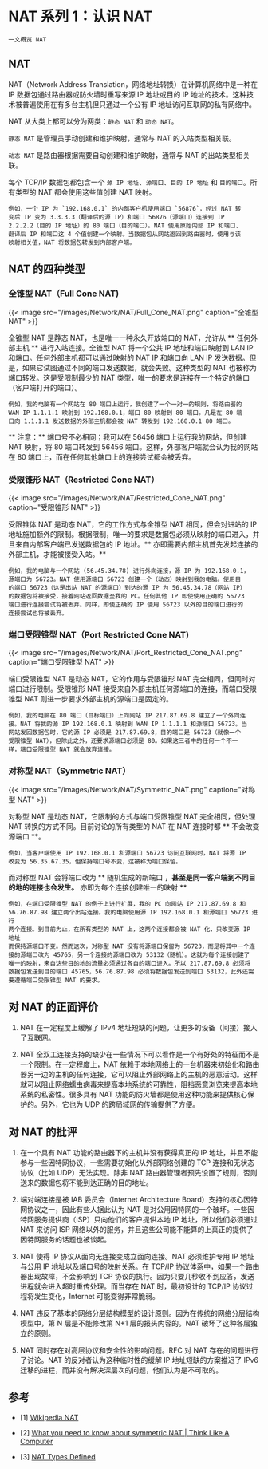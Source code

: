 # NAT 系列 1：认识 NAT


    一文概览 NAT

<!--more-->

## NAT

NAT（Network Address Translation，网络地址转换）在计算机网络中是一种在 IP 数据包通过路由器或防火墙时重写来源 IP 地址或目的 IP 地址的技术。这种技术被普遍使用在有多台主机但只通过一个公有 IP 地址访问互联网的私有网络中。

NAT 从大类上都可以分为两类：`静态 NAT` 和 `动态 NAT`。

`静态 NAT` 是管理员手动创建和维护映射，通常与 NAT 的入站类型相关联。

`动态 NAT` 是路由器根据需要自动创建和维护映射，通常与 NAT 的出站类型相关联。

每个 TCP/IP 数据包都包含一个 `源 IP 地址`、`源端口`、`目的 IP 地址` 和 `目的端口`。所有类型的 NAT 都会使用这些值创建 NAT 映射。

    例如，一个 IP 为 `192.168.0.1` 的内部客户机使用端口 `56876`，经过 NAT 转
	变后 IP 变为 3.3.3.3（翻译后的源 IP）和端口 56876（源端口）连接到 IP 
	2.2.2.2（目的 IP 地址）的 80 端口（目的端口）。NAT 使用原始内部 IP 和端口、
	翻译后 IP 和端口这 4 个值创建一个映射。当数据包从网站返回到路由器时，使用与该
	映射相关值，NAT 将数据包转发到内部客户端。

## NAT 的四种类型

### 全锥型 NAT（Full Cone NAT)

{{< image src="/images/Network/NAT/Full_Cone_NAT.png" caption="全锥型 NAT" >}}

全锥型 NAT 是静态 NAT，也是唯一一种永久开放端口的 NAT，允许从 ** 任何外部主机 ** 进行入站连接。全锥型 NAT 将一个公共 IP 地址和端口映射到 LAN IP 和端口。任何外部主机都可以通过映射的 NAT IP 和端口向 LAN IP 发送数据。但是，如果它试图通过不同的端口发送数据，就会失败。这种类型的 NAT 也被称为端口转发。这是受限制最少的 NAT 类型，唯一的要求是连接在一个特定的端口（客户端打开的端口）。

    例如，我的电脑有一个网站在 80 端口上运行，我创建了一个一对一的规则，将路由器的
    WAN IP 1.1.1.1 映射到 192.168.0.1，端口 80 映射到 80 端口。凡是在 80 端
	口向 1.1.1.1 发送数据的外部主机都会被 NAT 转发到 192.168.0.1 80 端口。

** 注意：** 端口号不必相同；我可以在 56456 端口上运行我的网站，但创建 NAT 映射，将 80 端口转发到 56456 端口。这样，外部客户端就会认为我的网站在 80 端口上，而在任何其他端口上的连接尝试都会被丢弃。

### 受限锥形 NAT（Restricted Cone NAT）

{{< image src="/images/Network/NAT/Restricted_Cone_NAT.png" caption="受限锥形 NAT" >}}

受限锥体 NAT 是动态 NAT，它的工作方式与全锥型 NAT 相同，但会对进站的 IP 地址施加额外的限制。根据限制，唯一的要求是数据包必须从映射的端口进入，并且来自内部客户端已发送数据包的 IP 地址。** 亦即需要内部主机首先发起连接的外部主机，才能被接受入站。**

    例如，我的电脑与一个网站 (56.45.34.78) 进行外向连接，源 IP 为 192.168.0.1，
	源端口为 56723。NAT 使用源端口 56723 创建一个（动态）映射到我的电脑。使用目
	的端口 56723（这是出站 NAT 的源端口）到达的源 IP 为 56.45.34.78（网站 IP）
	的数据包将被接受，接着网站返回数据至我的 PC。任何其他 IP 即使使用正确的 56723 
	端口进行连接尝试将被丢弃。同样，即使正确的 IP 使用 56723 以外的目的端口进行的
	连接尝试也将被丢弃。

### 端口受限锥型 NAT（Port Restricted Cone NAT)

{{< image src="/images/Network/NAT/Port_Restricted_Cone_NAT.png" caption="端口受限锥型 NAT" >}}

端口受限锥型 NAT 是动态 NAT，它的作用与受限锥形 NAT 完全相同，但同时对端口进行限制。受限锥形 NAT 接受来自外部主机任何源端口的连接，而端口受限锥型 NAT 则进一步要求外部主机的源端口是固定的。

    例如，我的电脑在 80 端口（目标端口）上向网站 IP 217.87.69.8 建立了一个外向连
	接。NAT 将我的源 IP 192.168.0.1 映射到 WAN IP 1.1.1.1 和源端口 56723。当
	网站发回数据包时，它的源 IP 必须是 217.87.69.8，目的端口是 56723（就像一个
	受限锥型 NAT），但除此之外，还要求源端口必须是 80。如果这三者中的任何一个不一
	样，端口受限锥型 NAT 就会放弃连接。

### 对称型 NAT（Symmetric NAT）

{{< image src="/images/Network/NAT/Symmetric_NAT.png" caption="对称型 NAT" >}}

对称型 NAT 是动态 NAT，它限制的方式与端口受限锥型 NAT 完全相同，但处理 NAT 转换的方式不同。目前讨论的所有类型的 NAT 在 NAT 连接时都 ** 不会改变源端口 **。

    例如，当客户端使用 IP 192.168.0.1 和源端口 56723 访问互联网时，NAT 将源 IP 
	改变为 56.35.67.35，但保持端口号不变，这被称为端口保留。

而对称型 NAT 会将端口改为 ** 随机生成的新端口 **，甚至是同一客户端到不同目的地的连接也会发生。** 亦即为每个连接创建唯一的映射 **
	
	例如，在端口受限锥型 NAT 的例子上进行扩展，我的 PC 向网站 IP 217.87.69.8 和
    56.76.87.98 建立两个出站连接。我的电脑使用源 IP 192.168.0.1 和源端口 56723 进行
    两个连接。到目前为止，在所有类型的 NAT 上，这两个连接都会被 NAT 化，只改变源 IP 地址
    而保持源端口不变。然而这次，对称型 NAT 没有将源端口保留为 56723，而是将其中一个连
    接的源端口改为 45765，另一个连接的源端口改为 53132（随机）。这就为每个连接创建了
    唯一的映射，来自这些目的地的流量必须通过各自的端口进入。所以 217.87.69.8 必须将
    数据包发送到目的端口 45765，56.76.87.98 必须将数据包发送到端口 53132，此外还需
    要遵循端口受限锥型 NAT 的要求。

## 对 NAT 的正面评价

1. NAT 在一定程度上缓解了 IPv4 地址短缺的问题，让更多的设备（间接）接入了互联网。

2. NAT 全双工连接支持的缺少在一些情况下可以看作是一个有好处的特征而不是一个限制。在一定程度上，NAT 依赖于本地网络上的一台机器来初始化和路由器另一边的主机的任何连接，它可以阻止外部网络上的主机的恶意活动。这样就可以阻止网络蠕虫病毒来提高本地系统的可靠性，阻挡恶意浏览来提高本地系统的私密性。很多具有 NAT 功能的防火墙都是使用这种功能来提供核心保护的。另外，它也为 UDP 的跨局域网的传输提供了方便。

## 对 NAT 的批评

1. 在一个具有 NAT 功能的路由器下的主机并没有获得真正的 IP 地址，并且不能参与一些因特网协议，一些需要初始化从外部网络创建的 TCP 连接和无状态协议（比如 UDP）无法实现。除非 NAT 路由器管理者预先设置了规则，否则送来的数据包将不能到达正确的目的地址。

2. 端对端连接是被 IAB 委员会（Internet Architecture Board）支持的核心因特网协议之一，因此有些人据此认为 NAT 是对公用因特网的一个破坏。一些因特网服务提供商（ISP）只向他们的客户提供本地 IP 地址，所以他们必须通过 NAT 来访问 ISP 网络以外的服务，并且这些公司能不能算的上真正的提供了因特网服务的话题也被谈起。

3. NAT 使得 IP 协议从面向无连接变成立面向连接。NAT 必须维护专用 IP 地址与公用 IP 地址以及端口号的映射关系。在 TCP/IP 协议体系中，如果一个路由器出现故障，不会影响到 TCP 协议的执行。因为只要几秒收不到应答，发送进程就会进入超时重传处理。而当存在 NAT 时，最初设计的 TCP/IP 协议过程将发生变化，Internet 可能变得非常脆弱。

4. NAT 违反了基本的网络分层结构模型的设计原则。因为在传统的网络分层结构模型中，第 N 层是不能修改第 N+1 层的报头内容的。NAT 破坏了这种各层独立的原则。

5. NAT 同时存在对高层协议和安全性的影响问题。RFC 对 NAT 存在的问题进行了讨论。NAT 的反对者认为这种临时性的缓解 IP 地址短缺的方案推迟了 IPv6 迁移的进程，而并没有解决深层次的问题，他们认为是不可取的。

## 参考

- [1] [Wikipedia NAT](https://en.wikipedia.org/wiki/Network_address_translation)

- [2] [What you need to know about symmetric NAT | Think Like A Computer](https://think-like-a-computer.com/2011/09/19/symmetric-nat/)

- [3] [NAT Types Defined](https://portforward.com/nat-types/)

